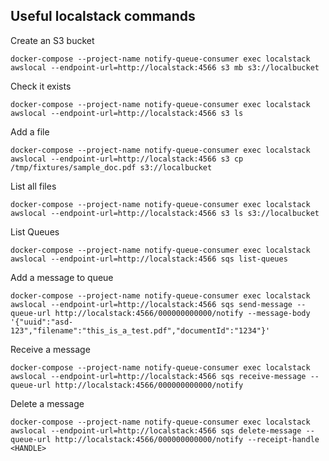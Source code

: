 ## Useful localstack commands

Create an S3 bucket

    docker-compose --project-name notify-queue-consumer exec localstack awslocal --endpoint-url=http://localstack:4566 s3 mb s3://localbucket

Check it exists

    docker-compose --project-name notify-queue-consumer exec localstack awslocal --endpoint-url=http://localstack:4566 s3 ls

Add a file

    docker-compose --project-name notify-queue-consumer exec localstack awslocal --endpoint-url=http://localstack:4566 s3 cp /tmp/fixtures/sample_doc.pdf s3://localbucket

List all files

    docker-compose --project-name notify-queue-consumer exec localstack awslocal --endpoint-url=http://localstack:4566 s3 ls s3://localbucket

List Queues

    docker-compose --project-name notify-queue-consumer exec localstack awslocal --endpoint-url=http://localstack:4566 sqs list-queues

Add a message to queue

    docker-compose --project-name notify-queue-consumer exec localstack awslocal --endpoint-url=http://localstack:4566 sqs send-message --queue-url http://localstack:4566/000000000000/notify --message-body '{"uuid":"asd-123","filename":"this_is_a_test.pdf","documentId":"1234"}'

Receive a message

    docker-compose --project-name notify-queue-consumer exec localstack awslocal --endpoint-url=http://localstack:4566 sqs receive-message --queue-url http://localstack:4566/000000000000/notify

Delete a message

    docker-compose --project-name notify-queue-consumer exec localstack awslocal --endpoint-url=http://localstack:4566 sqs delete-message --queue-url http://localstack:4566/000000000000/notify --receipt-handle <HANDLE>
